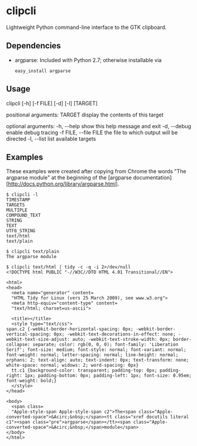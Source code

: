 clipcli
=======

Lightweight Python command-line interface to the GTK clipboard.

Dependencies
------------

- argparse:
  Included with Python 2.7; otherwise installable via

      easy_install argparse

Usage
-----

clipcli [-h] [-f FILE] [-d] [-l] [TARGET]

positional arguments:
  TARGET                display the contents of this target

optional arguments:
  -h, --help            show this help message and exit
  -d, --debug           enable debug tracing
  -f FILE, --file FILE  the file to which output will be directed
  -l, --list            list available targets

Examples
--------

These examples were created
after copying from Chrome the words "The argparse module"
at the beginning of the [argparse documentation]
[http://docs.python.org/library/argparse.html].

    $ clipcli -l
    TIMESTAMP
    TARGETS
    MULTIPLE
    COMPOUND_TEXT
    STRING
    TEXT
    UTF8_STRING
    text/html
    text/plain

    $ clipcli text/plain
    The argparse module

    $ clipcli text/html | tidy -c -q -i 2>/dev/null
    <!DOCTYPE html PUBLIC "-//W3C//DTD HTML 4.01 Transitional//EN">

    <html>
    <head>
      <meta name="generator" content=
      "HTML Tidy for Linux (vers 25 March 2009), see www.w3.org">
      <meta http-equiv="content-type" content=
      "text/html; charset=us-ascii">

      <title></title>
      <style type="text/css">
    span.c2 {-webkit-border-horizontal-spacing: 0px; -webkit-border-vertical-spacing: 0px; -webkit-text-decorations-in-effect: none; -webkit-text-size-adjust: auto; -webkit-text-stroke-width: 0px; border-collapse: separate; color: rgb(0, 0, 0); font-family: 'Liberation Serif'; font-size: medium; font-style: normal; font-variant: normal; font-weight: normal; letter-spacing: normal; line-height: normal; orphans: 2; text-align: auto; text-indent: 0px; text-transform: none; white-space: normal; widows: 2; word-spacing: 0px}
      tt.c1 {background-color: transparent; padding-top: 0px; padding-right: 1px; padding-bottom: 0px; padding-left: 1px; font-size: 0.95em; font-weight: bold;}
      </style>
    </head>

    <body>
      <span class=
      "Apple-style-span Apple-style-span c2">The<span class="Apple-converted-space">&Acirc;&nbsp;</span><tt class="xref docutils literal c1"><span class="pre">argparse</span></tt><span class="Apple-converted-space">&Acirc;&nbsp;</span>module</span>
    </body>
    </html>
